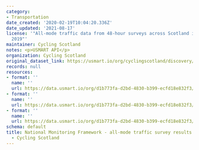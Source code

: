 ```yaml
---
category:
- Transportation
date_created: '2020-02-19T10:04:20.336Z'
date_updated: '2021-08-17'
license: '"All-mode traffic data from 48-hour surveys across Scotland in September
  2019"'
maintainer: Cycling Scotland
notes: <p>USMART API</p>
organization: Cycling Scotland
original_dataset_link: https://usmart.io/org/cyclingscotland/discovery/discovery-view-detail/5f455364-ed93-4669-825c-dda8ade2c51c
records: null
resources:
- format: ''
  name: ''
  url: https://data.usmart.io/org/d1b773fa-d2bd-4830-b399-ecfd18e832f3/resource?resourceGUID=5db11585-bfab-48fe-9b1a-ea3f3a25b4d2
- format: ''
  name: ''
  url: https://data.usmart.io/org/d1b773fa-d2bd-4830-b399-ecfd18e832f3/resource?resourceGUID=0a8f2a64-5d0a-4f30-bb70-29f922983db1
- format: ''
  name: ''
  url: https://data.usmart.io/org/d1b773fa-d2bd-4830-b399-ecfd18e832f3/resource?resourceGUID=098aa09b-f080-4de1-8042-0ffe66a1aa01
schema: default
title: National Monitoring Framework - all-mode traffic survey results September 2019
  - Cycling Scotland
---
```

